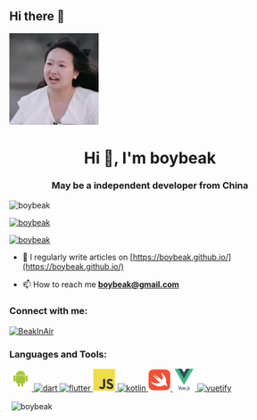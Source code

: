 ## Hi there 👋

<img src="npd.gif" width="160" style="border-radius: 80;">

<h1 align="center">Hi 👋, I'm boybeak</h1>
<h3 align="center">May be a independent developer from China</h3>

<p align="left"> <img src="https://komarev.com/ghpvc/?username=boybeak&label=Profile%20views&color=0e75b6&style=flat" alt="boybeak" /> </p>

<p align="left"> <a href="https://github.com/ryo-ma/github-profile-trophy"><img src="https://github-profile-trophy.vercel.app/?username=boybeak" alt="boybeak" /></a> </p>

<p align="left"> <a href="https://twitter.com/boybeak" target="blank"><img src="https://img.shields.io/twitter/follow/boybeak?logo=twitter&style=for-the-badge" alt="boybeak" /></a> </p>

- 📝 I regularly write articles on [https://boybeak.github.io/](https://boybeak.github.io/)

- 📫 How to reach me **boybeak@gmail.com**

<h3 align="left">Connect with me:</h3>
<p align="left">
<a href="https://twitter.com/BeakInAir" target="blank"><img align="center" src="https://raw.githubusercontent.com/rahuldkjain/github-profile-readme-generator/master/src/images/icons/Social/twitter.svg" alt="BeakInAir" height="30" width="40" /></a>
</p>

<h3 align="left">Languages and Tools:</h3>
<p align="left"> <a href="https://developer.android.com" target="_blank" rel="noreferrer"> <img src="https://raw.githubusercontent.com/devicons/devicon/master/icons/android/android-original-wordmark.svg" alt="android" width="40" height="40"/> </a> <a href="https://dart.dev" target="_blank" rel="noreferrer"> <img src="https://www.vectorlogo.zone/logos/dartlang/dartlang-icon.svg" alt="dart" width="40" height="40"/> </a> <a href="https://flutter.dev" target="_blank" rel="noreferrer"> <img src="https://www.vectorlogo.zone/logos/flutterio/flutterio-icon.svg" alt="flutter" width="40" height="40"/> </a> <a href="https://developer.mozilla.org/en-US/docs/Web/JavaScript" target="_blank" rel="noreferrer"> <img src="https://raw.githubusercontent.com/devicons/devicon/master/icons/javascript/javascript-original.svg" alt="javascript" width="40" height="40"/> </a> <a href="https://kotlinlang.org" target="_blank" rel="noreferrer"> <img src="https://www.vectorlogo.zone/logos/kotlinlang/kotlinlang-icon.svg" alt="kotlin" width="40" height="40"/> </a> <a href="https://developer.apple.com/swift/" target="_blank" rel="noreferrer"> <img src="https://raw.githubusercontent.com/devicons/devicon/master/icons/swift/swift-original.svg" alt="swift" width="40" height="40"/> </a> <a href="https://vuejs.org/" target="_blank" rel="noreferrer"> <img src="https://raw.githubusercontent.com/devicons/devicon/master/icons/vuejs/vuejs-original-wordmark.svg" alt="vuejs" width="40" height="40"/> </a> <a href="https://vuetifyjs.com/en/" target="_blank" rel="noreferrer"> <img src="https://bestofjs.org/logos/vuetify.svg" alt="vuetify" width="40" height="40"/> </a> </p>

<p>&nbsp;<img align="center" src="https://github-readme-stats.vercel.app/api?username=boybeak&show_icons=true&locale=en" alt="boybeak" /></p>

